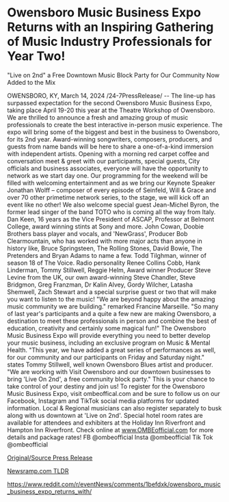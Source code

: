 # Owensboro Music Business Expo Returns with an Inspiring Gathering of Music Industry Professionals for Year Two!
"Live on 2nd" a Free Downtown Music Block Party for Our Community Now Added to the Mix

OWENSBORO, KY, March 14, 2024 /24-7PressRelease/ -- The line-up has surpassed expectation for the second Owensboro Music Business Expo, taking place April 19-20 this year at the Theatre Workshop of Owensboro. We are thrilled to announce a fresh and amazing group of music professionals to create the best interactive in-person music experience.   The expo will bring some of the biggest and best in the business to Owensboro, for its 2nd year. Award-winning songwriters, composers, producers, and guests from name bands will be here to share a one-of-a-kind immersion with independent artists. Opening with a morning red carpet coffee and conversation meet & greet with our participants, special guests, City officials and business associates, everyone will have the opportunity to network as we start day one. Our programming for the weekend will be filled with welcoming entertainment and as we bring our Keynote Speaker Jonathan Wolff – composer of every episode of Seinfeld, Will & Grace and over 70 other primetime network series, to the stage, we will kick off an event like no other! We also welcome special guest Jean-Michel Byron, the former lead singer of the band TOTO who is coming all the way from Italy. Dan Keen, 16 years as the Vice President of ASCAP, Professor at Belmont College, award winning stints at Sony and more. John Cowan, Doobie Brothers bass player and vocals, and 'NewGrass', Producer Bob Clearmountain, who has worked with more major acts than anyone in history like, Bruce Springsteen, The Rolling Stones, David Bowie, The Pretenders and Bryan Adams to name a few. Todd Tilghman, winner of season 18 of The Voice. Radio personality Renee Collins Cobb, Hank Linderman, Tommy Stillwell, Reggie Helm, Award winner Producer Steve Levine from the UK, our own award-winning Steve Chandler, Steve Bridgmon, Greg Franzman, Dr Kalin Alvey, Gordy Wilcher, Latasha Shemwell, Zach Stewart and a special surprise guest or two that will make you want to listen to the music!   "We are beyond happy about the amazing music community we are building." remarked Francine Marseille. "So many of last year's participants and a quite a few new are making Owensboro, a destination to meet these professionals in person and combine the best of education, creativity and certainly some magical fun!"  The Owensboro Music Business Expo will provide everything you need to better develop your music business, including an exclusive program on Music & Mental Health.  "This year, we have added a great series of performances as well, for our community and our participants on Friday and Saturday night." states Tommy Stillwell, well known Owensboro Blues artist and producer. "We are working with Visit Owensboro and our downtown businesses to bring 'Live On 2nd', a free community block party."   This is your chance to take control of your destiny and join us! To register for the Owensboro Music Business Expo, visit ombeoffical.com and be sure to follow us on our Facebook, Instagram and TikTok social media platforms for updated information. Local & Regional musicians can also register separately to busk along with us downtown at 'Live on 2nd'. Special hotel room rates are available for attendees and exhibiters at the Holiday Inn Riverfront and Hampton Inn Riverfront.   Check online at www.OMBEofficial.com for more details and package rates!  FB @ombeofficial Insta @ombeofficial Tik Tok @ombeofficial 

[Original/Source Press Release](https://www.24-7pressrelease.com/press-release/509251/owensboro-music-business-expo-returns-with-an-inspiring-gathering-of-music-industry-professionals-for-year-twolive-on-2nd-a-free-downtown-music-block-party-for-our-community-now-added-to-the-mix)
                    

[Newsramp.com TLDR](None) 

https://www.reddit.com/r/eventNews/comments/1befdxk/owensboro_music_business_expo_returns_with/